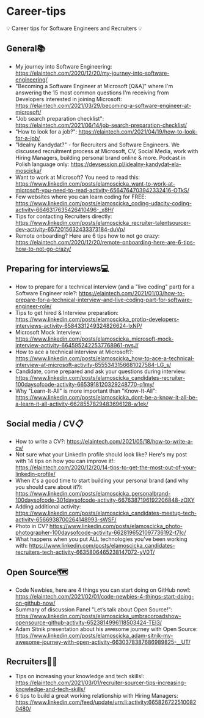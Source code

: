 # Career-tips
💡  Career tips for Software Engineers and Recruiters 💡

## General📚
* My journey into Software Engineering: https://elaintech.com/2020/12/20/my-journey-into-software-engineering/  
* "Becoming a Software Engineer at Microsoft [Q&A]" where I'm answering the 15 most common questions I'm receiving from Developers interested in joining Microsoft: https://elaintech.com/2021/03/29/becoming-a-software-engineer-at-microsoft/  
* "Job search preparation checklist": https://elaintech.com/2021/06/14/job-search-preparation-checklist/
* "How to look for a job?": https://elaintech.com/2021/04/19/how-to-look-for-a-job/
* "Idealny Kandydat?" - for Recruiters and Software Engineers. We discussed recruitment process at Microsoft, CV, Social Media, work with Hiring Managers, building personal brand online & more. Podcast in Polish language only: https://devsession.pl/idealny-kandydat-ela-moscicka/  
* Want to work at Microsoft? You need to read this: https://www.linkedin.com/posts/elamoscicka_want-to-work-at-microsoft-you-need-to-read-activity-6564764703942332416-OTkS/  
* Few websites where you can learn coding for FREE: https://www.linkedin.com/posts/elamoscicka_coding-udacity-coding-activity-6646317635426410496-_x8H/  
* Tips for contacting Recruiters directly: https://www.linkedin.com/posts/elamoscicka_recruiter-talentsourcer-dev-activity-6572015632433373184-duVp/  
* Remote onboarding? Here are 6 tips how to not go crazy: https://elaintech.com/2020/12/20/remote-onboarding-here-are-6-tips-how-to-not-go-crazy/


## Preparing for interviews💻
* How to prepare for a technical interview (and a "live coding" part) for a Software Engineer role?: https://elaintech.com/2021/01/03/how-to-prepare-for-a-technical-interview-and-live-coding-part-for-software-engineer-role/
* Tips to get hired & Interview preparation: https://www.linkedin.com/posts/elamoscicka_protip-developers-interviews-activity-6584331249324826624-lxNP/  
* Microsoft Mock Interview: https://www.linkedin.com/posts/elamoscicka_microsoft-mock-interview-activity-6645952422537768961-nvsJ/  
* How to ace a technical interview at Microsoft?: https://www.linkedin.com/posts/elamoscicka_how-to-ace-a-technical-interview-at-microsoft-activity-6555343156681027584-LG_s/  
* Candidate, come prepared and ask your questions during interview: https://www.linkedin.com/posts/elamoscicka_candidates-recruiter-100daysofcode-activity-6653918120329248770-q1my/  
* Why "Learn-It-All" is more important than "Know-It-All": https://www.linkedin.com/posts/elamoscicka_dont-be-a-know-it-all-be-a-learn-it-all-activity-6628557829483696128-w1ek/  


## Social media / CV📋
* How to write a CV?: https://elaintech.com/2021/05/18/how-to-write-a-cv/  
* Not sure what your LinkedIn profile should look like? Here's my post with 14 tips on how you can improve it!: https://elaintech.com/2020/12/20/14-tips-to-get-the-most-out-of-your-linkedin-profile/
* When it's a good time to start building your personal brand (and why you should care about it?): https://www.linkedin.com/posts/elamoscicka_personalbrand-100daysofcode-301daysofcode-activity-6676387196192206848-zOXY  
* Adding additional activity: https://www.linkedin.com/posts/elamoscicka_candidates-meetup-tech-activity-6566938700264148993-sWSF/ 
* Photo in CV? https://www.linkedin.com/posts/elamoscicka_photo-photographer-100daysofcode-activity-6628196521097736192-t7Ic/  
* What happens when you put ALL technologies you've been working with: https://www.linkedin.com/posts/elamoscicka_candidates-recruiters-tech-activity-6635806465238147072-yV0T/  


## Open Source🗺️
* Code Newbies, here are 4 things you can start doing on GitHub now!: https://elaintech.com/2021/02/01/code-newbies-4-things-start-doing-on-github-now/
* Summary of discussion Panel "Let’s talk about Open Source!": https://www.linkedin.com/posts/elamoscicka_umbracoroadshow-opensource-github-activity-6523814996118503424-TEI3/  
* Adam Sitnik presentation about his awesome journey with Open Source: https://www.linkedin.com/posts/elamoscicka_adam-sitnik-my-awesome-journey-with-open-activity-6630378387686989825-__UT/  


## Recruiters🧙🏻
* Tips on increasing your knowledge and tech skills!: https://elaintech.com/2021/03/01/recruiter-sourcer-tips-increasing-knowledge-and-tech-skills/  
* 6 tips to build a great working relationship with Hiring Managers: https://www.linkedin.com/feed/update/urn:li:activity:6658267225100820480/  
